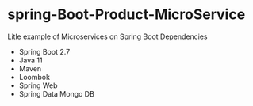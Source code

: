 # spring-Boot-Product-MicroService
Litle example of Microservices on Spring Boot
Dependencies
- Spring Boot 2.7
- Java 11
- Maven
- Loombok
- Spring Web
- Spring Data Mongo DB

